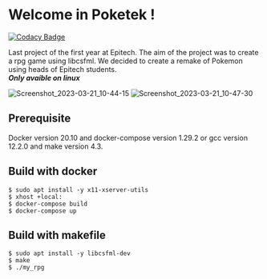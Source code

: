# Welcome in Poketek !
[![Codacy Badge](https://app.codacy.com/project/badge/Grade/f99426f2eaf44c8aa0b37d177eb6c90f)](https://www.codacy.com/gh/LucasMarsala/my_rpg_2017/dashboard?utm_source=github.com&amp;utm_medium=referral&amp;utm_content=LucasMarsala/my_rpg_2017&amp;utm_campaign=Badge_Grade)

Last project of the first year at Epitech. The aim of the project was to create a rpg game using libcsfml. We decided to create a remake of Pokemon using heads of Epitech students. <br>***Only avaible on linux***

![Screenshot_2023-03-21_10-44-15](https://user-images.githubusercontent.com/39527261/226570311-82b98bd7-3c2d-40f4-8309-0a1866fea20a.png)
![Screenshot_2023-03-21_10-47-30](https://user-images.githubusercontent.com/39527261/226570702-13ecf696-0c45-4f77-a94b-7ab7eb059e11.png)

## Prerequisite

  Docker version 20.10 and docker-compose version 1.29.2 or gcc version 12.2.0 and make version 4.3.

## Build with docker

```
$ sudo apt install -y x11-xserver-utils
$ xhost +local:
$ docker-compose build
$ docker-compose up
```

## Build with makefile

```
$ sudo apt install -y libcsfml-dev
$ make
$ ./my_rpg
```
